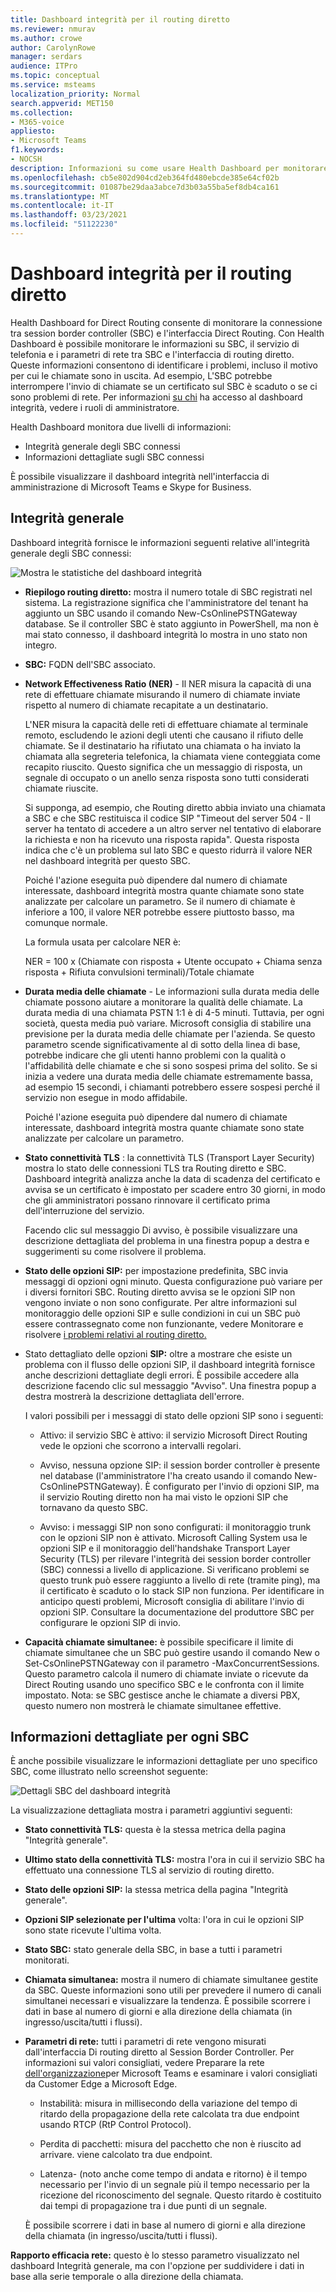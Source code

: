 ```yaml
---
title: Dashboard integrità per il routing diretto
ms.reviewer: nmurav
ms.author: crowe
author: CarolynRowe
manager: serdars
audience: ITPro
ms.topic: conceptual
ms.service: msteams
localization_priority: Normal
search.appverid: MET150
ms.collection:
- M365-voice
appliesto:
- Microsoft Teams
f1.keywords:
- NOCSH
description: Informazioni su come usare Health Dashboard per monitorare la connessione tra Session Border Controller e Direct Routing.
ms.openlocfilehash: cb5e802d904cd2eb364fd480ebcde385e64cf02b
ms.sourcegitcommit: 01087be29daa3abce7d3b03a55ba5ef8db4ca161
ms.translationtype: MT
ms.contentlocale: it-IT
ms.lasthandoff: 03/23/2021
ms.locfileid: "51122230"
---
```

# <a name="health-dashboard-for-direct-routing"></a>Dashboard integrità per il routing diretto

Health Dashboard for Direct Routing consente di monitorare la connessione tra session border controller (SBC) e l'interfaccia Direct Routing.  Con Health Dashboard è possibile monitorare le informazioni su SBC, il servizio di telefonia e i parametri di rete tra SBC e l'interfaccia di routing diretto. Queste informazioni consentono di identificare i problemi, incluso il motivo per cui le chiamate sono in uscita. Ad esempio, L'SBC potrebbe interrompere l'invio di chiamate se un certificato sul SBC è scaduto o se ci sono problemi di rete. Per informazioni [su chi](using-admin-roles.md) ha accesso al dashboard integrità, vedere i ruoli di amministratore.

Health Dashboard monitora due livelli di informazioni:

- Integrità generale degli SBC connessi
- Informazioni dettagliate sugli SBC connessi

È possibile visualizzare il dashboard integrità nell'interfaccia di amministrazione di Microsoft Teams e Skype for Business.

## <a name="overall-health"></a>Integrità generale

Dashboard integrità fornisce le informazioni seguenti relative all'integrità generale degli SBC connessi:

 ![Mostra le statistiche del dashboard integrità](media/direct-routing-dashboard-stats1.png)

- **Riepilogo routing diretto:** mostra il numero totale di SBC registrati nel sistema. La registrazione significa che l'amministratore del tenant ha aggiunto un SBC usando il comando New-CsOnlinePSTNGateway database. Se il controller SBC è stato aggiunto in PowerShell, ma non è mai stato connesso, il dashboard integrità lo mostra in uno stato non integro.

- **SBC:** FQDN dell'SBC associato.

- **Network Effectiveness Ratio (NER)** - Il NER misura la capacità di una rete di effettuare chiamate misurando il numero di chiamate inviate rispetto al numero di chiamate recapitate a un destinatario.  

   L'NER misura la capacità delle reti di effettuare chiamate al terminale remoto, escludendo le azioni degli utenti che causano il rifiuto delle chiamate.  Se il destinatario ha rifiutato una chiamata o ha inviato la chiamata alla segreteria telefonica, la chiamata viene conteggiata come recapito riuscito. Questo significa che un messaggio di risposta, un segnale di occupato o un anello senza risposta sono tutti considerati chiamate riuscite.
  
   Si supponga, ad esempio, che Routing diretto abbia inviato una chiamata a SBC e che SBC restituisca il codice SIP "Timeout del server 504 - Il server ha tentato di accedere a un altro server nel tentativo di elaborare la richiesta e non ha ricevuto una risposta rapida". Questa risposta indica che c'è un problema sul lato SBC e questo ridurrà il valore NER nel dashboard integrità per questo SBC.
  
   Poiché l'azione eseguita può dipendere dal numero di chiamate interessate, dashboard integrità mostra quante chiamate sono state analizzate per calcolare un parametro. Se il numero di chiamate è inferiore a 100, il valore NER potrebbe essere piuttosto basso, ma comunque normale.

   La formula usata per calcolare NER è:

   NER = 100 x (Chiamate con risposta + Utente occupato + Chiama senza risposta + Rifiuta convulsioni terminali)/Totale chiamate

- **Durata media delle chiamate** - Le informazioni sulla durata media delle chiamate possono aiutare a monitorare la qualità delle chiamate. La durata media di una chiamata PSTN 1:1 è di 4-5 minuti.  Tuttavia, per ogni società, questa media può variare.  Microsoft consiglia di stabilire una previsione per la durata media delle chiamate per l'azienda. Se questo parametro scende significativamente al di sotto della linea di base, potrebbe indicare che gli utenti hanno problemi con la qualità o l'affidabilità delle chiamate e che si sono sospesi prima del solito. Se si inizia a vedere una durata media delle chiamate estremamente bassa, ad esempio 15 secondi, i chiamanti potrebbero essere sospesi perché il servizio non esegue in modo affidabile.

   Poiché l'azione eseguita può dipendere dal numero di chiamate interessate, dashboard integrità mostra quante chiamate sono state analizzate per calcolare un parametro.

- **Stato connettività TLS** : la connettività TLS (Transport Layer Security) mostra lo stato delle connessioni TLS tra Routing diretto e SBC. Dashboard integrità analizza anche la data di scadenza del certificato e avvisa se un certificato è impostato per scadere entro 30 giorni, in modo che gli amministratori possano rinnovare il certificato prima dell'interruzione del servizio.

   Facendo clic sul messaggio Di avviso, è possibile visualizzare una descrizione dettagliata del problema in una finestra popup a destra e suggerimenti su come risolvere il problema.

- **Stato delle opzioni SIP:** per impostazione predefinita, SBC invia messaggi di opzioni ogni minuto. Questa configurazione può variare per i diversi fornitori SBC. Routing diretto avvisa se le opzioni SIP non vengono inviate o non sono configurate. Per altre informazioni sul monitoraggio delle opzioni SIP e sulle condizioni in cui un SBC può essere contrassegnato come non funzionante, vedere Monitorare e risolvere [i problemi relativi al routing diretto.](direct-routing-monitor-and-troubleshoot.md)

- Stato dettagliato delle opzioni **SIP:** oltre a mostrare che esiste un problema con il flusso delle opzioni SIP, il dashboard integrità fornisce anche descrizioni dettagliate degli errori. È possibile accedere alla descrizione facendo clic sul messaggio "Avviso". Una finestra popup a destra mostrerà la descrizione dettagliata dell'errore.

   I valori possibili per i messaggi di stato delle opzioni SIP sono i seguenti:

    - Attivo: il servizio SBC è attivo: il servizio Microsoft Direct Routing vede le opzioni che scorrono a intervalli regolari.

    - Avviso, nessuna opzione SIP: il session border controller è presente nel database (l'amministratore l'ha creato usando il comando New-CsOnlinePSTNGateway). È configurato per l'invio di opzioni SIP, ma il servizio Routing diretto non ha mai visto le opzioni SIP che tornavano da questo SBC.

    - Avviso: i messaggi SIP non sono configurati: il monitoraggio trunk con le opzioni SIP non è attivato. Microsoft Calling System usa le opzioni SIP e il monitoraggio dell'handshake Transport Layer Security (TLS) per rilevare l'integrità dei session border controller (SBC) connessi a livello di applicazione. Si verificano problemi se questo trunk può essere raggiunto a livello di rete (tramite ping), ma il certificato è scaduto o lo stack SIP non funziona. Per identificare in anticipo questi problemi, Microsoft consiglia di abilitare l'invio di opzioni SIP. Consultare la documentazione del produttore SBC per configurare le opzioni SIP di invio.

- **Capacità chiamate simultanee:** è possibile specificare il limite di chiamate simultanee che un SBC può gestire usando il comando New o Set-CsOnlinePSTNGateway con il parametro -MaxConcurrentSessions. Questo parametro calcola il numero di chiamate inviate o ricevute da Direct Routing usando uno specifico SBC e le confronta con il limite impostato. Nota: se SBC gestisce anche le chiamate a diversi PBX, questo numero non mostrerà le chiamate simultanee effettive.

## <a name="detailed-information-for-each-sbc"></a>Informazioni dettagliate per ogni SBC

È anche possibile visualizzare le informazioni dettagliate per uno specifico SBC, come illustrato nello screenshot seguente:

![Dettagli SBC del dashboard integrità](media/direct-routing-dashboard-SBC-detail1.png)

La visualizzazione dettagliata mostra i parametri aggiuntivi seguenti:

- **Stato connettività TLS:** questa è la stessa metrica della pagina "Integrità generale".

- **Ultimo stato della connettività TLS:** mostra l'ora in cui il servizio SBC ha effettuato una connessione TLS al servizio di routing diretto.

- **Stato delle opzioni SIP:** la stessa metrica della pagina "Integrità generale".

- **Opzioni SIP selezionate per l'ultima** volta: l'ora in cui le opzioni SIP sono state ricevute l'ultima volta.

- **Stato SBC:** stato generale della SBC, in base a tutti i parametri monitorati.

- **Chiamata simultanea:** mostra il numero di chiamate simultanee gestite da SBC. Queste informazioni sono utili per prevedere il numero di canali simultanei necessari e visualizzare la tendenza. È possibile scorrere i dati in base al numero di giorni e alla direzione della chiamata (in ingresso/uscita/tutti i flussi).

- **Parametri di rete:** tutti i parametri di rete vengono misurati dall'interfaccia Di routing diretto al Session Border Controller. Per informazioni sui valori consigliati, vedere Preparare la rete [dell'organizzazione](./prepare-network.md)per Microsoft Teams e esaminare i valori consigliati da Customer Edge a Microsoft Edge.

   - Instabilità: misura in millisecondo della variazione del tempo di ritardo della propagazione della rete calcolata tra due endpoint usando RTCP (RtP Control Protocol).

   - Perdita di pacchetti: misura del pacchetto che non è riuscito ad arrivare. viene calcolato tra due endpoint.

   - Latenza- (noto anche come tempo di andata e ritorno) è il tempo necessario per l'invio di un segnale più il tempo necessario per la ricezione del riconoscimento del segnale. Questo ritardo è costituito dai tempi di propagazione tra i due punti di un segnale.

   È possibile scorrere i dati in base al numero di giorni e alla direzione della chiamata (in ingresso/uscita/tutti i flussi).

**Rapporto efficacia rete:** questo è lo stesso parametro visualizzato nel dashboard Integrità generale, ma con l'opzione per suddividere i dati in base alla serie temporale o alla direzione della chiamata.